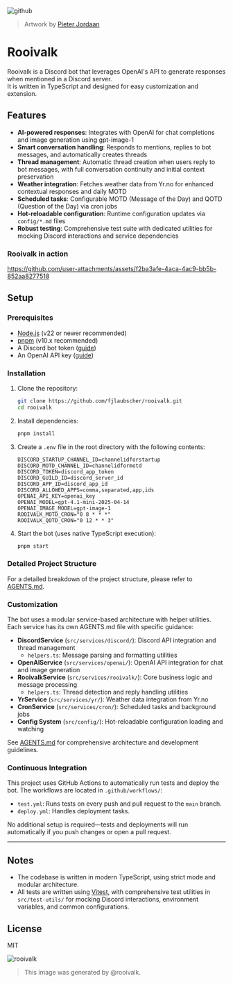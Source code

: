 ![github](https://github.com/user-attachments/assets/cfcc082b-5809-4d82-a537-5d1c44c36d1d)
> Artwork by [Pieter Jordaan](https://www.thisisender.com/)

# Rooivalk
Rooivalk is a Discord bot that leverages OpenAI's API to generate responses when mentioned in a Discord server.<br/>
It is written in TypeScript and designed for easy customization and extension.

## Features
- **AI-powered responses**: Integrates with OpenAI for chat completions and image generation using gpt-image-1
- **Smart conversation handling**: Responds to mentions, replies to bot messages, and automatically creates threads
- **Thread management**: Automatic thread creation when users reply to bot messages, with full conversation continuity and initial context preservation
- **Weather integration**: Fetches weather data from Yr.no for enhanced contextual responses and daily MOTD
- **Scheduled tasks**: Configurable MOTD (Message of the Day) and QOTD (Question of the Day) via cron jobs
- **Hot-reloadable configuration**: Runtime configuration updates via `config/*.md` files
- **Robust testing**: Comprehensive test suite with dedicated utilities for mocking Discord interactions and service dependencies

### Rooivalk in action

https://github.com/user-attachments/assets/f2ba3afe-4aca-4ac9-bb5b-852aa8277518

## Setup

### Prerequisites
- [Node.js](https://nodejs.org/) (v22 or newer recommended)
- [pnpm](https://pnpm.io/) (v10.x recommended)
- A Discord bot token ([guide](https://discord.com/developers/applications))
- An OpenAI API key ([guide](https://platform.openai.com/account/api-keys))
### Installation

1. Clone the repository:
   ```sh
   git clone https://github.com/fjlaubscher/rooivalk.git
   cd rooivalk
   ```
2. Install dependencies:
   ```sh
   pnpm install
   ```
3. Create a `.env` file in the root directory with the following contents:
   ```env
   DISCORD_STARTUP_CHANNEL_ID=channelidforstartup
   DISCORD_MOTD_CHANNEL_ID=channelidformotd
   DISCORD_TOKEN=discord_app_token
   DISCORD_GUILD_ID=discord_server_id
   DISCORD_APP_ID=discord_app_id
   DISCORD_ALLOWED_APPS=comma,separated,app,ids
   OPENAI_API_KEY=openai_key
   OPENAI_MODEL=gpt-4.1-mini-2025-04-14
   OPENAI_IMAGE_MODEL=gpt-image-1
   ROOIVALK_MOTD_CRON="0 8 * * *"
   ROOIVALK_QOTD_CRON="0 12 * * 3"
   ```
4. Start the bot (uses native TypeScript execution):
   ```sh
   pnpm start
   ```

### Detailed Project Structure

For a detailed breakdown of the project structure, please refer to [AGENTS.md](./AGENTS.md).

### Customization

The bot uses a modular service-based architecture with helper utilities. Each service has its own AGENTS.md file with specific guidance:

- **DiscordService** (`src/services/discord/`): Discord API integration and thread management
  - `helpers.ts`: Message parsing and formatting utilities
- **OpenAIService** (`src/services/openai/`): OpenAI API integration for chat and image generation
- **RooivalkService** (`src/services/rooivalk/`): Core business logic and message processing
  - `helpers.ts`: Thread detection and reply handling utilities
- **YrService** (`src/services/yr/`): Weather data integration from Yr.no
- **CronService** (`src/services/cron/`): Scheduled tasks and background jobs
- **Config System** (`src/config/`): Hot-reloadable configuration loading and watching

See [AGENTS.md](./AGENTS.md) for comprehensive architecture and development guidelines.

### Continuous Integration

This project uses GitHub Actions to automatically run tests and deploy the bot. The workflows are located in `.github/workflows/`:
- `test.yml`: Runs tests on every push and pull request to the `main` branch.
- `deploy.yml`: Handles deployment tasks.

No additional setup is required—tests and deployments will run automatically if you push changes or open a pull request.

---

## Notes

- The codebase is written in modern TypeScript, using strict mode and modular architecture.
- All tests are written using [Vitest](https://vitest.dev/), with comprehensive test utilities in `src/test-utils/` for mocking Discord interactions, environment variables, and common configurations.

## License
MIT

![rooivalk](https://github.com/user-attachments/assets/e579da64-fe84-4483-9686-32c65dd23acb)
> This image was generated by @rooivalk.
